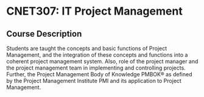 # CNET307: IT Project Management

## Course Description

Students are taught the concepts and basic functions of Project Management, and the integration of these concepts and functions into a coherent project management system. Also, role of the project manager and the project management team in implementing and controlling projects. Further, the Project Management Body of Knowledge PMBOK® as defined by the Project Management Institute PMI and its application to Project Management.